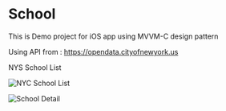 # School
This is Demo project for iOS app using MVVM-C design pattern


Using API from : https://opendata.cityofnewyork.us

NYS School List

![NYC School List](https://user-images.githubusercontent.com/28160153/184424198-e2b55df6-4d91-4bd7-b167-a47e212d95fe.png)

![School Detail](https://user-images.githubusercontent.com/28160153/184424620-ed9b378f-49a2-4544-8342-c62e1a604351.png)
